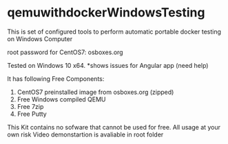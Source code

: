 # qemuwithdockerWindowsTesting
This is set of configured tools to perform automatic portable docker testing on Windows Computer

root password for CentOS7: osboxes.org

Tested on Windows 10 x64.
*shows issues for Angular app (need help)

It has following Free Components:
1. CentOS7 preinstalled image from osboxes.org (zipped)
2. Free Windows compiled QEMU
3. Free 7zip
4. Free Putty


This Kit contains no sofware that cannot be used for free.
All usage at your own risk
Video demonstartion is avaliable in root folder
